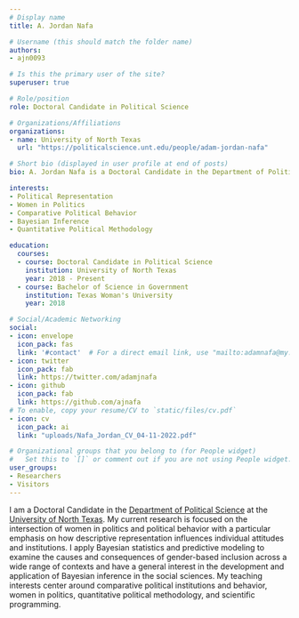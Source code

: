 ```yaml
---
# Display name
title: A. Jordan Nafa

# Username (this should match the folder name)
authors:
- ajn0093

# Is this the primary user of the site?
superuser: true

# Role/position
role: Doctoral Candidate in Political Science

# Organizations/Affiliations
organizations:
- name: University of North Texas
  url: "https://politicalscience.unt.edu/people/adam-jordan-nafa"

# Short bio (displayed in user profile at end of posts)
bio: A. Jordan Nafa is a Doctoral Candidate in the Department of Political Science at the University of North Texas. His research focuses on women in politics and comparative political behavior with a particular emphasis on how descriptive representation influences individual attitudes and institutions.

interests:
- Political Representation
- Women in Politics
- Comparative Political Behavior
- Bayesian Inference
- Quantitative Political Methodology

education:
  courses:
  - course: Doctoral Candidate in Political Science
    institution: University of North Texas
    year: 2018 - Present
  - course: Bachelor of Science in Government
    institution: Texas Woman's University
    year: 2018

# Social/Academic Networking
social:
- icon: envelope
  icon_pack: fas
  link: '#contact'  # For a direct email link, use "mailto:adamnafa@my.unt.edu".
- icon: twitter
  icon_pack: fab
  link: https://twitter.com/adamjnafa
- icon: github
  icon_pack: fab
  link: https://github.com/ajnafa
# To enable, copy your resume/CV to `static/files/cv.pdf`
- icon: cv
  icon_pack: ai
  link: "uploads/Nafa_Jordan_CV_04-11-2022.pdf"

# Organizational groups that you belong to (for People widget)
#   Set this to `[]` or comment out if you are not using People widget.
user_groups:
- Researchers
- Visitors
---
```


I am a Doctoral Candidate in the [Department of Political Science](https://politicalscience.unt.edu/) at the [University of North Texas](https://www.unt.edu/). My current research is focused on the intersection of women in politics and political behavior with a particular emphasis on how descriptive representation influences individual attitudes and institutions. I apply Bayesian statistics and predictive modeling to examine the causes and consequences of gender-based inclusion across a wide range of contexts and have a general interest in the development and application of Bayesian inference in the social sciences. My teaching interests center around comparative political institutions and behavior, women in politics, quantitative political methodology, and scientific programming.
